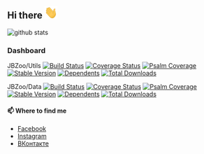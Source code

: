 ## Hi there <img src="https://raw.githubusercontent.com/ABSphreak/ABSphreak/master/gifs/Hi.gif" width="30px">

![github stats](https://github-readme-stats.vercel.app/api?username=SmetDenis&show_icons=true) 
### Dashboard

JBZoo/Utils [![Build Status](https://travis-ci.org/JBZoo/Utils.svg)](https://travis-ci.org/JBZoo/Utils)    [![Coverage Status](https://coveralls.io/repos/JBZoo/Utils/badge.svg)](https://coveralls.io/github/JBZoo/Utils?branch=master)    [![Psalm Coverage](https://shepherd.dev/github/JBZoo/Utils/coverage.svg)](https://shepherd.dev/github/JBZoo/Utils)    [![Stable Version](https://poser.pugx.org/jbzoo/utils/version)](https://packagist.org/packages/jbzoo/utils)        [![Dependents](https://poser.pugx.org/jbzoo/utils/dependents)](https://packagist.org/packages/jbzoo/utils/dependents?order_by=downloads)    [![Total Downloads](https://poser.pugx.org/jbzoo/utils/downloads)](https://packagist.org/packages/jbzoo/utils/stats)

JBZoo/Data [![Build Status](https://travis-ci.org/JBZoo/Data.svg)](https://travis-ci.org/JBZoo/Data)    [![Coverage Status](https://coveralls.io/repos/JBZoo/Data/badge.svg)](https://coveralls.io/github/JBZoo/Data?branch=master)    [![Psalm Coverage](https://shepherd.dev/github/JBZoo/Data/coverage.svg)](https://shepherd.dev/github/JBZoo/Data)    [![Stable Version](https://poser.pugx.org/jbzoo/data/version)](https://packagist.org/packages/jbzoo/data)        [![Dependents](https://poser.pugx.org/jbzoo/data/dependents)](https://packagist.org/packages/jbzoo/data/dependents?order_by=downloads)   [![Total Downloads](https://poser.pugx.org/jbzoo/data/downloads)](https://packagist.org/packages/jbzoo/data/stats)


#### 📫 Where to find me	
- [Facebook](https://www.facebook.com/smet.denis) 	
- [Instagram](https://instagram.com/smetdenis) 	
- [ВКонтакте](https://vk.com/smetdenis)

